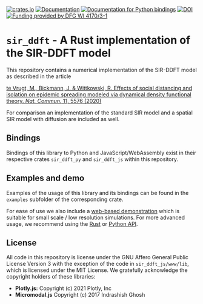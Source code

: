 [![crates.io](https://img.shields.io/crates/v/sir_ddft.svg)](https://crates.io/crates/sir_ddft)
[![Documentation](https://docs.rs/sir_ddft/badge.svg)](https://docs.rs/sir_ddft/)
[![Documentation for Python bindings](https://img.shields.io/badge/docs--py-2.0.0-yellow)](https://jjegg01.github.io/sir_ddft/pydoc/v2.0.0/)
[![DOI](https://zenodo.org/badge/DOI/10.5281/zenodo.4702572.svg)](https://doi.org/10.5281/zenodo.4702572)
[![Funding provided by DFG WI 4170/3-1](https://img.shields.io/badge/DFG%20funded-WI%204170%2F3--1-blue)](https://www.dfg.de/foerderung/programme/einzelfoerderung/emmy_noether/index.html)

`sir_ddft` - A Rust implementation of the SIR-DDFT model
======================================================

This repository contains a numerical implementation of the SIR-DDFT model as described in the article

[te Vrugt, M., Bickmann, J. & Wittkowski, R.
Effects of social distancing and isolation on epidemic spreading modeled via dynamical density functional theory.
*Nat. Commun.* 11, 5576 (2020)](https://doi.org/10.1038/s41467-020-19024-0)

For comparison an implementation of the standard SIR model and a spatial SIR model with diffusion are included as well.

Bindings
--------
Bindings of this library to Python and JavaScript/WebAssembly exist in their respective crates `sir_ddft_py` and `sir_ddft_js` within this repository.

Examples and demo
-----------------
Examples of the usage of this library and its bindings can be found in the `examples` subfolder of the corresponding crate.

For ease of use we also include a [web-based demonstration](https://jjegg01.github.io/sir_ddft/demo/) which is suitable for small scale / low resolution simulations. For more advanced usage, we recommend using the [Rust](https://docs.rs/sir_ddft/) or [Python API](https://jjegg01.github.io/sir_ddft/pydoc/).

License
-------
All code in this repository is license under the GNU Affero General Public License Version 3 with the exception of the code in `sir_ddft_js/www/lib`, which is licensed under the MIT License. We gratefully acknowledge the copyright holders of these libraries:
- **Plotly.js:** Copyright (c) 2021 Plotly, Inc
- **Micromodal.js** Copyright (c) 2017 Indrashish Ghosh
